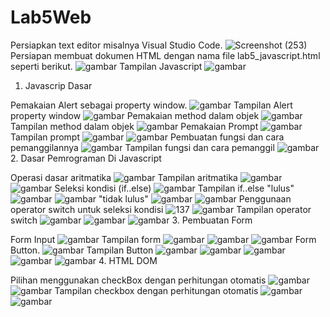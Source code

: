 # Lab5Web
Persiapkan text editor misalnya Visual Studio Code.
![Screenshot (253)](https://github.com/user-attachments/assets/5e581643-16b6-4f99-a37e-9ba2cd1ebeb9)
Persiapan membuat dokumen HTML dengan nama file lab5_javascript.html seperti berikut.
![gambar](https://github.com/user-attachments/assets/158de35a-e7ad-4ce6-9b09-28af1cd9a241)
Tampilan Javascript
![gambar](https://github.com/user-attachments/assets/52081bd2-32a8-43dc-88dd-56891a160f21)
1. Javascrip Dasar

Pemakaian Alert sebagai property window.
![gambar](https://github.com/user-attachments/assets/f149561d-8705-410a-8ad0-e4e9423e7350)
Tampilan Alert property window
![gambar](https://github.com/user-attachments/assets/30c6f75d-afc6-425d-9748-e8eb0de34234)
Pemakaian method dalam objek
![gambar](https://github.com/user-attachments/assets/7977138d-7f76-4e32-8548-53567e4171dd)
Tampilan method dalam objek
![gambar](https://github.com/user-attachments/assets/6bc6bb77-7891-4bfb-879d-987e8b14d2da)
Pemakaian Prompt
![gambar](https://github.com/user-attachments/assets/7f3c0f79-07fa-4c0d-9a24-6f9f454611b8)
Tampilan prompt
![gambar](https://github.com/user-attachments/assets/953e59d3-ff19-46be-89f2-cf1bdba705d1)
![gambar](https://github.com/user-attachments/assets/9d53cab7-0aab-45c7-ac63-e5bd90366ddd)
Pembuatan fungsi dan cara pemanggilannya
![gambar](https://github.com/user-attachments/assets/e459b9bf-6050-44de-86af-e9ef8c65c2d6)
Tampilan fungsi dan cara pemanggil
![gambar](https://github.com/user-attachments/assets/315fada1-bd4a-4e95-aba4-3ec73dceda45)
2. Dasar Pemrograman Di Javascript

Operasi dasar aritmatika
![gambar](https://github.com/user-attachments/assets/b2551374-d03e-4ebd-a7d4-1510df2295c2)
Tampilan aritmatika
![gambar](https://github.com/user-attachments/assets/ce1dd026-4847-435f-8afe-d86cf0199952)
![gambar](https://github.com/user-attachments/assets/2ffd76da-1bd6-4ffe-b84b-4f4d83e6a6b0)
Seleksi kondisi (if..else)
![gambar](https://github.com/user-attachments/assets/2ddf7eb8-db9d-4a8f-aaea-4260600be54e)
Tampilan if..else 
"lulus"
![gambar](https://github.com/user-attachments/assets/e7c2b8ad-f604-4dc0-b9d8-603b2862d34f)
![gambar](https://github.com/user-attachments/assets/6dbcbc9e-4fe6-433e-afa6-ead16abc9ca0)
"tidak lulus"
![gambar](https://github.com/user-attachments/assets/4b15b4b7-20bf-4155-8ed7-35bb82967645)
![gambar](https://github.com/user-attachments/assets/3e0da1f8-4107-40b3-8c65-8c69426b1faa)
Penggunaan operator switch untuk seleksi kondisi
![137](https://github.com/user-attachments/assets/514ba43d-db0a-46b0-9a51-5390ea53bbcd)
![gambar](https://github.com/user-attachments/assets/edecaa40-0a03-4cc4-9303-c8e20960a874)
Tampilan operator switch
![gambar](https://github.com/user-attachments/assets/c8f7bbbf-32ca-4885-9482-7bcb117972dd)
![gambar](https://github.com/user-attachments/assets/f59a53df-3bf1-4ac9-b041-54a76abfc6d3)
![gambar](https://github.com/user-attachments/assets/b2093b9b-40aa-4626-bf22-a22be1570d40)
3. Pembuatan Form

Form Input
![gambar](https://github.com/user-attachments/assets/d1f8707a-76be-4ff6-a36a-c831615c69a3)
Tampilan form
![gambar](https://github.com/user-attachments/assets/2eca5e4b-8e4f-4c91-9f85-69eed4cae295)
![gambar](https://github.com/user-attachments/assets/939f028c-61ad-4d74-932d-37360fc20980)
![gambar](https://github.com/user-attachments/assets/e2f1f5aa-78f4-4395-a854-92a865513063)
Form Button.
![gambar](https://github.com/user-attachments/assets/30934003-6d62-48a3-badc-2833f5650132)
Tampilan Button
![gambar](https://github.com/user-attachments/assets/d57bf8bc-3460-49eb-b035-9a4978c6bff8)
![gambar](https://github.com/user-attachments/assets/d465f177-b3ad-47b0-92d7-4c1bd97b1046)
![gambar](https://github.com/user-attachments/assets/7deca08b-51ba-4017-85e5-94b518056854)
![gambar](https://github.com/user-attachments/assets/4b7dbdfb-15a7-4d44-bf85-c86e0ffa2b61)
![gambar](https://github.com/user-attachments/assets/de91f1a1-a822-4f20-9715-c78f13756fce)
4. HTML DOM

Pilihan menggunakan checkBox dengan perhitungan otomatis
![gambar](https://github.com/user-attachments/assets/21b788fd-6d8b-4008-bc8d-46bf46297efc)
![gambar](https://github.com/user-attachments/assets/69acf24a-7f4a-42cd-97f6-f6317a88808e)
Tampilan checkbox dengan perhitungan otomatis
![gambar](https://github.com/user-attachments/assets/394142b4-8ac1-40e4-b2cb-4402f139b342)
![gambar](https://github.com/user-attachments/assets/ce9631cf-2f07-4248-af77-830667e904ef)
